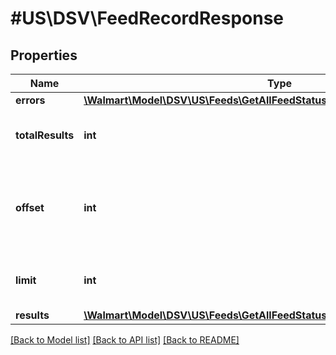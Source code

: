# #US\DSV\FeedRecordResponse

## Properties

Name | Type | Description | Notes
------------ | ------------- | ------------- | -------------
**errors** | [**\Walmart\Model\DSV\US\Feeds\GetAllFeedStatuses200ResponseErrorsInner[]**](GetAllFeedStatuses200ResponseErrorsInner.md) |  | [optional]
**totalResults** | **int** | Total number of feeds returned | [optional]
**offset** | **int** | The object response to the starting number, where 0 is the first available | [optional]
**limit** | **int** | The number of items to be returned | [optional]
**results** | [**\Walmart\Model\DSV\US\Feeds\GetAllFeedStatuses200ResponseResultsInner[]**](GetAllFeedStatuses200ResponseResultsInner.md) |  | [optional]


[[Back to Model list]](../) [[Back to API list]](../../Api/US/DSV) [[Back to README]](../../README.md)
